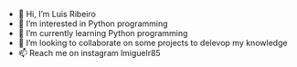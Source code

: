 - 👋 Hi, I’m Luis Ribeiro
- 👀 I’m interested in Python programming
- 🌱 I’m currently learning Python programming
- 💞️ I’m looking to collaborate on some projects to delevop my knowledge
- 📫 Reach me on instagram lmiguelr85

<!---
Ribeiro85/Ribeiro85 is a ✨ special ✨ repository because its `README.md` (this file) appears on your GitHub profile.
You can click the Preview link to take a look at your changes.
--->
